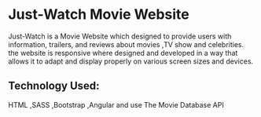 # Just-Watch Movie Website
Just-Watch is a Movie Website which designed to provide users with information, trailers, and reviews about movies ,TV show and celebrities.
 the website is responsive where designed and developed in a way that allows it to adapt and display properly on various screen sizes and devices.

## Technology Used:
HTML ,SASS ,Bootstrap ,Angular and use The Movie Database API
